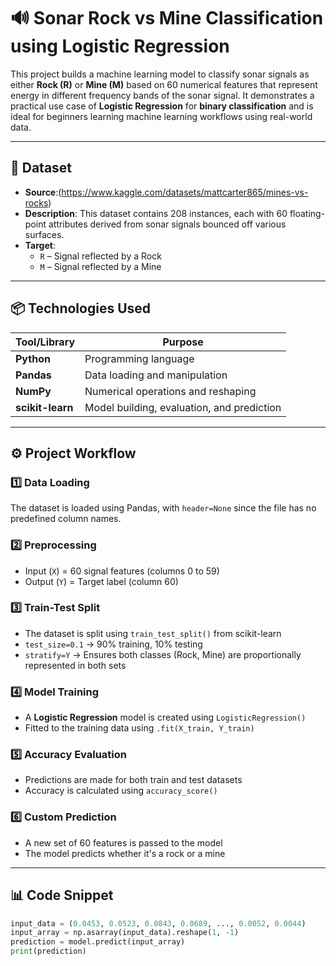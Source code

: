 # 🔊 Sonar Rock vs Mine Classification using Logistic Regression

This project builds a machine learning model to classify sonar signals as either **Rock (R)** or **Mine (M)** based on 60 numerical features that represent energy in different frequency bands of the sonar signal. It demonstrates a practical use case of **Logistic Regression** for **binary classification** and is ideal for beginners learning machine learning workflows using real-world data.

---

## 📁 Dataset

- **Source**:(https://www.kaggle.com/datasets/mattcarter865/mines-vs-rocks)
- **Description**: This dataset contains 208 instances, each with 60 floating-point attributes derived from sonar signals bounced off various surfaces.
- **Target**:  
  - `R` – Signal reflected by a Rock  
  - `M` – Signal reflected by a Mine  

---

## 📦 Technologies Used

| Tool/Library | Purpose |
|--------------|---------|
| **Python** | Programming language |
| **Pandas** | Data loading and manipulation |
| **NumPy** | Numerical operations and reshaping |
| **scikit-learn** | Model building, evaluation, and prediction |

---

## ⚙️ Project Workflow

### 1️⃣ Data Loading
The dataset is loaded using Pandas, with `header=None` since the file has no predefined column names.

### 2️⃣ Preprocessing
- Input (`X`) = 60 signal features (columns 0 to 59)
- Output (`Y`) = Target label (column 60)

### 3️⃣ Train-Test Split
- The dataset is split using `train_test_split()` from scikit-learn
- `test_size=0.1` → 90% training, 10% testing
- `stratify=Y` → Ensures both classes (Rock, Mine) are proportionally represented in both sets

### 4️⃣ Model Training
- A **Logistic Regression** model is created using `LogisticRegression()`
- Fitted to the training data using `.fit(X_train, Y_train)`

### 5️⃣ Accuracy Evaluation
- Predictions are made for both train and test datasets
- Accuracy is calculated using `accuracy_score()`

### 6️⃣ Custom Prediction
- A new set of 60 features is passed to the model
- The model predicts whether it's a rock or a mine

---

## 📊 Code Snippet

```python
input_data = (0.0453, 0.0523, 0.0843, 0.0689, ..., 0.0052, 0.0044)
input_array = np.asarray(input_data).reshape(1, -1)
prediction = model.predict(input_array)
print(prediction)
